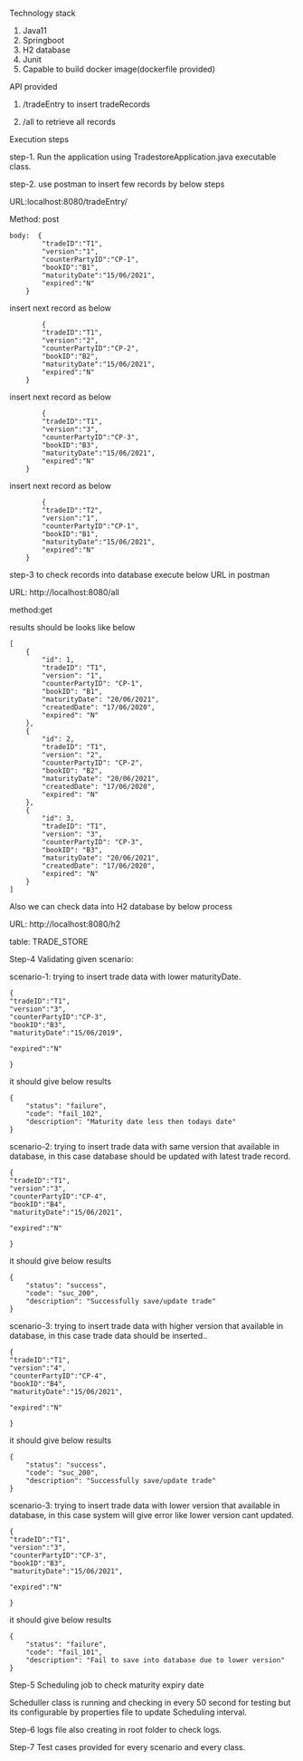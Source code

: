 Technology stack
1. Java11
2. Springboot
3. H2 database
4. Junit
5. Capable to build docker image(dockerfile provided)
 
 API provided
 
1. /tradeEntry to insert tradeRecords

2. /all to retrieve all records
 
 
 
Execution steps

step-1. Run the application using TradestoreApplication.java executable class.

step-2. use postman to insert few records by below steps

URL:localhost:8080/tradeEntry/

Method: post

	body:  {
			"tradeID":"T1",
			"version":"1",
			"counterPartyID":"CP-1",
			"bookID":"B1",
			"maturityDate":"15/06/2021",
			"expired":"N"
		}

insert next record as below

			{
			"tradeID":"T1",
			"version":"2",
			"counterPartyID":"CP-2",
			"bookID":"B2",
			"maturityDate":"15/06/2021",
			"expired":"N"
		}
		
insert next record as below

			{
			"tradeID":"T1",
			"version":"3",
			"counterPartyID":"CP-3",
			"bookID":"B3",
			"maturityDate":"15/06/2021",
			"expired":"N"
		}

insert next record as below

			{
			"tradeID":"T2",
			"version":"1",
			"counterPartyID":"CP-1",
			"bookID":"B1",
			"maturityDate":"15/06/2021",
			"expired":"N"
		}
		
 step-3 to check records into database execute below URL in postman

 URL: http://localhost:8080/all


 method:get

 results should be looks like below

	[
		{
			"id": 1,
			"tradeID": "T1",
			"version": "1",
			"counterPartyID": "CP-1",
			"bookID": "B1",
			"maturityDate": "20/06/2021",
			"createdDate": "17/06/2020",
			"expired": "N"
		},
		{
			"id": 2,
			"tradeID": "T1",
			"version": "2",
			"counterPartyID": "CP-2",
			"bookID": "B2",
			"maturityDate": "20/06/2021",
			"createdDate": "17/06/2020",
			"expired": "N"
		},
		{
			"id": 3,
			"tradeID": "T1",
			"version": "3",
			"counterPartyID": "CP-3",
			"bookID": "B3",
			"maturityDate": "20/06/2021",
			"createdDate": "17/06/2020",
			"expired": "N"
		}
	]

Also we can check data into H2 database by below process

URL: http://localhost:8080/h2

table: TRADE_STORE


Step-4 Validating given scenario:

scenario-1: trying to insert trade data with lower maturityDate.

	{
	"tradeID":"T1",
	"version":"3",
	"counterPartyID":"CP-3",
	"bookID":"B3",
	"maturityDate":"15/06/2019",

	"expired":"N"

	}

it should give below results

	{
		"status": "failure",
		"code": "fail_102",
		"description": "Maturity date less then todays date"
	}

scenario-2: trying to insert trade data with same version that available in database, in this case database should be updated with latest trade record.

	{
	"tradeID":"T1",
	"version":"3",
	"counterPartyID":"CP-4",
	"bookID":"B4",
	"maturityDate":"15/06/2021",

	"expired":"N"

	}

it should give below results

	{
		"status": "success",
		"code": "suc_200",
		"description": "Successfully save/update trade"
	}

scenario-3: trying to insert trade data with higher version that available in database, in this case trade data should be inserted..

	{
	"tradeID":"T1",
	"version":"4",
	"counterPartyID":"CP-4",
	"bookID":"B4",
	"maturityDate":"15/06/2021",

	"expired":"N"

	}

it should give below results

	{
		"status": "success",
		"code": "suc_200",
		"description": "Successfully save/update trade"
	}

scenario-3: trying to insert trade data with lower version that available in database, in this case system will give error like lower version cant updated.

	{
	"tradeID":"T1",
	"version":"3",
	"counterPartyID":"CP-3",
	"bookID":"B3",
	"maturityDate":"15/06/2021",

	"expired":"N"

	}

it should give below results

	{
		"status": "failure",
		"code": "fail_101",
		"description": "Fail to save into database due to lower version"
	}


Step-5  Scheduling job to check maturity expiry date

Scheduller class is running and checking in every 50 second for testing but its configurable by properties file to update Scheduling interval.

Step-6 logs file also creating in root folder to check logs.

Step-7 Test cases provided for every scenario and every class.

